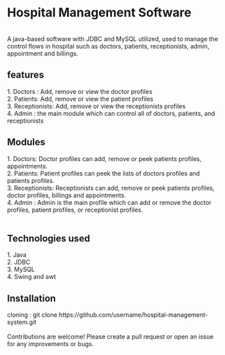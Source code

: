 <h1> Hospital Management Software</h1>
<br> 
A java-based software with JDBC and MySQL utilized, used to manage the control flows in hospital such as doctors, patients, receptionists, admin, appointment and billings.
<br>
<h2> features </h2>
1. Doctors : Add, remove or view the doctor profiles<br> 
2. Patients: Add, remove or view the patient profiles<br>
3. Receptionists: Add, remove or view the receptionists profiles <br> 
4. Admin : the main module which can control all of doctors, patients, and receptionists <br>
<h2> Modules</h2>
1. Doctors: Doctor profiles can add, remove or peek patients profiles, appointments.<br>
2. Patients: Patient profiles can peek the lists of doctors profiles and patients profiles.<br>
3. Receptionists: Receptionists can add, remove or peek patients profiles, doctor profiles, billings and appointments.<br>  
4. Admin : Admin is the main profile which can add or remove the doctor profiles, patient profiles, or receptionist profiles.<br> 
<br> 
<h2> Technologies used </h2>
1. Java <br>
2. JDBC <br> 
3. MySQL <br> 
4. Swing and awt<br>
<h2> Installation </h2>
cloning : git clone https://github.com/username/hospital-management-system.git
<br> <br>
Contributions are welcome! Please create a pull request or open an issue for any improvements or bugs.
